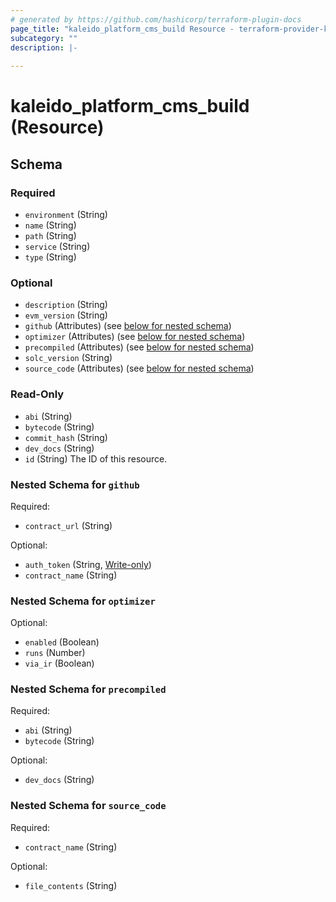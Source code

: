 ```yaml
---
# generated by https://github.com/hashicorp/terraform-plugin-docs
page_title: "kaleido_platform_cms_build Resource - terraform-provider-kaleido"
subcategory: ""
description: |-
  
---
```


# kaleido_platform_cms_build (Resource)





<!-- schema generated by tfplugindocs -->
## Schema

### Required

- `environment` (String)
- `name` (String)
- `path` (String)
- `service` (String)
- `type` (String)

### Optional

- `description` (String)
- `evm_version` (String)
- `github` (Attributes) (see [below for nested schema](#nestedatt--github))
- `optimizer` (Attributes) (see [below for nested schema](#nestedatt--optimizer))
- `precompiled` (Attributes) (see [below for nested schema](#nestedatt--precompiled))
- `solc_version` (String)
- `source_code` (Attributes) (see [below for nested schema](#nestedatt--source_code))

### Read-Only

- `abi` (String)
- `bytecode` (String)
- `commit_hash` (String)
- `dev_docs` (String)
- `id` (String) The ID of this resource.

<a id="nestedatt--github"></a>
### Nested Schema for `github`

Required:

- `contract_url` (String)

Optional:

- `auth_token` (String, [Write-only](https://developer.hashicorp.com/terraform/language/resources/ephemeral#write-only-arguments))
- `contract_name` (String)


<a id="nestedatt--optimizer"></a>
### Nested Schema for `optimizer`

Optional:

- `enabled` (Boolean)
- `runs` (Number)
- `via_ir` (Boolean)


<a id="nestedatt--precompiled"></a>
### Nested Schema for `precompiled`

Required:

- `abi` (String)
- `bytecode` (String)

Optional:

- `dev_docs` (String)


<a id="nestedatt--source_code"></a>
### Nested Schema for `source_code`

Required:

- `contract_name` (String)

Optional:

- `file_contents` (String)
